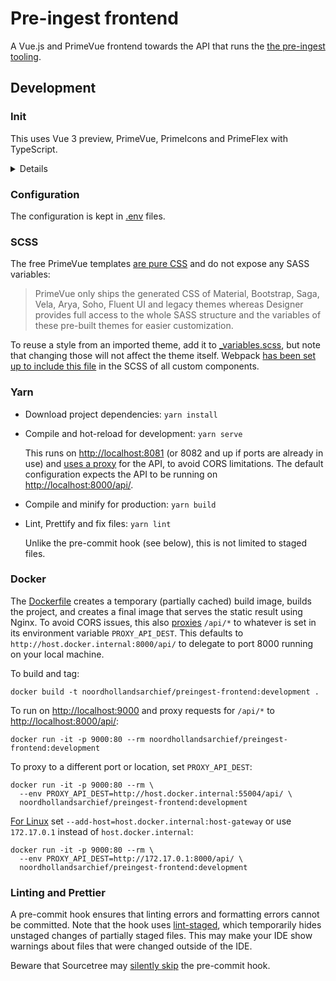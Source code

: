 # Pre-ingest frontend

A Vue.js and PrimeVue frontend towards the API that runs the
[the pre-ingest tooling](https://github.com/noord-hollandsarchief/preingest).

## Development

### Init

This uses Vue 3 preview, PrimeVue, PrimeIcons and PrimeFlex with TypeScript.

<details>
<summary>Details</summary>

This project was bootstrapped with Vue CLI v4.5.9. Initial `vue create` options:

- Please pick a preset: Manually select features
- Check the features needed for your project: Choose Vue version, Babel, TS, Router, Vuex, CSS
  Pre-processors, Linter, Unit
- Choose a version of Vue.js that you want to start the project with: 3.x (Preview)
- Use class-style component syntax? No
- Use Babel alongside TypeScript (required for modern mode, auto-detected polyfills, transpiling
  JSX)? Yes
- Use history mode for router? (Requires proper server setup for index fallback in production) Yes
- Pick a CSS pre-processor (PostCSS, Autoprefixer and CSS Modules are supported by default):
  Sass/SCSS (with dart-sass)
- Pick a linter / formatter config: Prettier
- Pick additional lint features: Lint on save, Lint and fix on commit
- Pick a unit testing solution: Jest
- Where do you prefer placing config for Babel, ESLint, etc.? In dedicated config files
- Pick the package manager to use when installing dependencies: Yarn

Next, upgraded Prettier to fix errors in the generated code, configured `.editorconfig` and Prettier
rules, added `vue.config.js` to set the app's title, and added PrimeVue, PrimeIcons and PrimeFlex.
</details>

### Configuration

The configuration is kept in [.env](./.env) files.

### SCSS

The free PrimeVue templates [are pure CSS](https://www.primefaces.org/designer/primevue) and do not
expose any SASS variables:

> PrimeVue only ships the generated CSS of Material, Bootstrap, Saga, Vela, Arya, Soho, Fluent UI
> and legacy themes whereas Designer provides full access to the whole SASS structure and the
> variables of these pre-built themes for easier customization.
 
To reuse a style from an imported theme, add it to [_variables.scss](./src/scss/_variables.scss),
but note that changing those will not affect the theme itself. Webpack [has been set up to include
this file](./vue.config.js) in the SCSS of all custom components.

### Yarn

- Download project dependencies: `yarn install`

- Compile and hot-reload for development: `yarn serve`

  This runs on <http://localhost:8081> (or 8082 and up if ports are already in use) and
  [uses a proxy](./vue.config.js) for the API, to avoid CORS limitations. The default configuration
  expects the API to be running on <http://localhost:8000/api/>.

- Compile and minify for production: `yarn build`

- Lint, Prettify and fix files: `yarn lint`

  Unlike the pre-commit hook (see below), this is not limited to staged files.

### Docker

The [Dockerfile](./Dockerfile) creates a temporary (partially cached) build image, builds the
project, and creates a final image that serves the static result using Nginx. To avoid CORS issues,
this also [proxies](./docker-nginx.conf) `/api/*` to whatever is set in its environment variable
`PROXY_API_DEST`. This defaults to `http://host.docker.internal:8000/api/` to delegate to port 8000
running on your local machine.

To build and tag:

```text
docker build -t noordhollandsarchief/preingest-frontend:development .
```

To run on <http://localhost:9000> and proxy requests for `/api/*` to <http://localhost:8000/api/>:

```text
docker run -it -p 9000:80 --rm noordhollandsarchief/preingest-frontend:development
```

To proxy to a different port or location, set `PROXY_API_DEST`:

```text
docker run -it -p 9000:80 --rm \
  --env PROXY_API_DEST=http://host.docker.internal:55004/api/ \
  noordhollandsarchief/preingest-frontend:development
```

[For Linux](https://stackoverflow.com/a/43541732) set `--add-host=host.docker.internal:host-gateway`
or use `172.17.0.1` instead of `host.docker.internal`:

```text
docker run -it -p 9000:80 --rm \
  --env PROXY_API_DEST=http://172.17.0.1:8000/api/ \
  noordhollandsarchief/preingest-frontend:development
```

### Linting and Prettier

A pre-commit hook ensures that linting errors and formatting errors cannot be committed. Note that
the hook uses [lint-staged](https://github.com/okonet/lint-staged), which temporarily hides unstaged
changes of partially staged files. This may make your IDE show warnings about files that were
changed outside of the IDE.

Beware that Sourcetree may [silently skip](https://jira.atlassian.com/browse/SRCTREE-7184) the
pre-commit hook.

